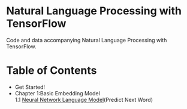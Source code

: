 # Natural Language Processing with TensorFlow
Code and data accompanying Natural Language Processing with TensorFlow.  
# Table of Contents
* Get Started!
* Chapter 1:Basic Embedding Model   
1.1 [Neural Network Language Model](https://github.com/Spr1nt0a0/TensorFlowNLPBook/blob/master/Chapter%201/1.1%20Neural%20Network%20Language%20Model.py)(Predict Next Word)
